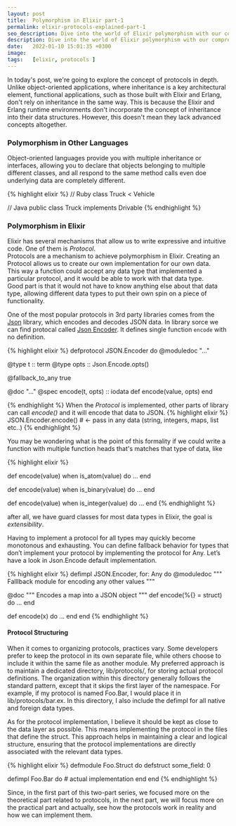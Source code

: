 ```yaml
---
layout: post
title:  Polymorphism in Elixir part-1
permalink: elixir-protocols-explained-part-1
seo_description: Dive into the world of Elixir polymorphism with our comprehensive guide. Uncover the power of protocols in achieving polymorphism in functional programming, a key concept where traditional inheritance doesn't apply. Learn how Elixir's unique approach allows for flexible and intuitive code through the implementation of protocols, enabling functions to interact seamlessly with various data types. This post, the first in a two-part series, lays the theoretical groundwork, setting the stage for a practical exploration of protocol implementation in Elixir. Whether you're new to Elixir or looking to deepen your understanding, join us in exploring the dynamic capabilities of polymorphism in Elixir.
description: Dive into the world of Elixir polymorphism with our comprehensive guide. Uncover the power of protocols in achieving polymorphism in functional programming, a key concept where traditional inheritance doesn't apply. Learn how Elixir's unique approach allows for flexible and intuitive code through the implementation of protocols, enabling functions to interact seamlessly with various data types. This post, the first in a two-part series, lays the theoretical groundwork, setting the stage for a practical exploration of protocol implementation in Elixir. Whether you're new to Elixir or looking to deepen your understanding, join us in exploring the dynamic capabilities of polymorphism in Elixir.
date:   2022-01-10 15:01:35 +0300
image:  
tags:   [elixir, protocols ]
---
```


In today's post, we're going to explore the concept of protocols in depth. Unlike object-oriented applications, where inheritance is a key architectural element, functional applications, such as those built with Elixir and Erlang, don't rely on inheritance in the same way. This is because the Elixir and Erlang runtime environments don't incorporate the concept of inheritance into their data structures. However, this doesn't mean they lack advanced concepts altogether.

### Polymorphism in Other Languages

Object-oriented languages provide you with multiple inheritance or interfaces, allowing you to declare that objects belonging to multiple different classes, and all respond to the same method calls even doe underlying data are completely different.

{% highlight elixir %}
// Ruby
class Truck < Vehicle

// Java
public class Truck implements Drivable
{% endhighlight %}

### Polymorphism in Elixir

Elixir has several mechanisms that allow us to write expressive and intuitive code. One of them is *Protocol*.\
Protocols are a mechanism to achieve polymorphism in Elixir. Creating an Protocol allows us to create our own implementation for our own data.\
This way a function could accept any data type that implemented a particular protocol, and it would be able to work with that data type.\
Good part is that it would not have to know anything else about that data type, allowing different data types to put their own spin on a piece of functionality.

One of the most popular protocols in 3rd party libraries comes from the [Json](https://hexdocs.pm/json/readme.html) library, which encodes and decodes JSON data. In library sorce we can find protocal called [Json Encoder](https://github.com/cblage/elixir-json/blob/master/lib/json/encoder.ex). It defines single function `encode` with no definition.

{% highlight elixir %}
defprotocol JSON.Encoder do
 @moduledoc "..."

 @type t :: term
 @type opts :: Json.Encode.opts()

 @fallback_to_any true

 @doc "..."
 @spec encode(t, opts) :: iodata
 def encode(value, opts)
end

{% endhighlight %}
When the *Protocol* is implemented, other parts of library can call *encode()* and it will encode that data to JSON.
{% highlight elixir %}
JSON.Encoder.encode() # <- pass in any data (string, integers, maps, list etc..)
{% endhighlight %} 

You may be wondering what is the point of this formality if we could write a function with multiple function heads that's matches that type of data, like

{% highlight elixir %}

def encode(value) when is_atom(value) do
 ...
end

def encode(value) when is_binary(value) do
 ...
end

def encode(value) when is_integer(value) do
 ...
end
{% endhighlight %}

after all, we have guard classes for most data types in Elixir, the goal is *extensibility*.

Having to implement a protocol for all types may quickly become monotonous and exhausting. You can define fallback behavior for types that don’t implement your protocol by implementing the protocol for Any. Let’s have a look in Json.Encode default implementation.

{% highlight elixir %}
defimpl JSON.Encoder, for: Any do
  @moduledoc """
  Falllback module for encoding any other values
  """

  @doc """
  Encodes a map into a JSON object
  """
  def encode(%{} = struct) do
    ...
  end

  def encode(x) do
    ...
  end
end
{% endhighlight %}

#### Protocol Structuring
When it comes to organizing protocols, practices vary. Some developers prefer to keep the protocol in its own separate file, while others choose to include it within the same file as another module. My preferred approach is to maintain a dedicated directory, lib/protocols/, for storing actual protocol definitions. The organization within this directory generally follows the standard pattern, except that it skips the first layer of the namespace. For example, if my protocol is named Foo.Bar, I would place it in lib/protocols/bar.ex. In this directory, I also include the defimpl for all native and foreign data types.

As for the protocol implementation, I believe it should be kept as close to the data layer as possible. This means implementing the protocol in the files that define the struct. This approach helps in maintaining a clear and logical structure, ensuring that the protocol implementations are directly associated with the relevant data types.

{% highlight elixir %}
defmodule Foo.Struct do
  defstruct some_field: 0

  defimpl Foo.Bar do
    # actual implementation
  end
end
{% endhighlight %}



Since, in the first part of this two-part series, we focused more on the theoretical part related to protocols, in the next part, we will focus more on the practical part and actually, see how the protocols work in reality and how we can implement them.
